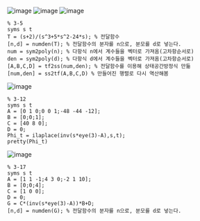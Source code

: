 ![image](https://github.com/minoo0303/minwoo/assets/144125852/4b06e598-c118-4287-9b78-50c8164c786d)
![image](https://github.com/minoo0303/minwoo/assets/144125852/5e445ec9-e2cc-4662-99fe-c3e12073f591)
![image](https://github.com/minoo0303/minwoo/assets/144125852/c180b04e-6429-4ad3-bda8-28c757bd7517)
```
% 3-5
syms s t
T = (s+2)/(s^3+5*s^2-24*s); % 전달함수 
[n,d] = numden(T); % 전달함수의 분자를 n으로, 분모를 d로 넣는다.
num = sym2poly(n); % 다항식 n에서 계수들을 벡터로 가져옴(고차항순서로)
den = sym2poly(d); % 다항식 d에서 계수들을 벡터로 가져옴(고차항순서로)
[A,B,C,D] = tf2ss(num,den); % 전달함수를 이용해 상태공간방정식 만듦 
[num,den] = ss2tf(A,B,C,D) % 만들어진 행렬로 다시 역산해봄
```
![image](https://github.com/minoo0303/minwoo/assets/144125852/2aa4a2e9-a9a8-401c-8de7-248bca694c83)
```
% 3-12
syms s t
A = [0 1 0;0 0 1;-48 -44 -12];
B = [0;0;1];
C = [40 8 0];
D = 0;
Phi_t = ilaplace(inv(s*eye(3)-A),s,t);
pretty(Phi_t)
```
![image](https://github.com/minoo0303/minwoo/assets/144125852/dfc92cd3-1a2d-4929-affd-df237ff4987c)
```
% 3-17
syms s t
A = [1 1 -1;4 3 0;-2 1 10];
B = [0;0;4];
C = [1 0 0];
D = 0;
G = C*(inv(s*eye(3)-A))*B+D;
[n,d] = numden(G); % 전달함수의 분자를 n으로, 분모를 d로 넣는다.
```




